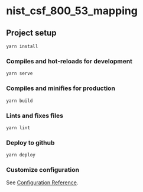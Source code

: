 # nist_csf_800_53_mapping

## Project setup
```
yarn install
```

### Compiles and hot-reloads for development
```
yarn serve
```

### Compiles and minifies for production
```
yarn build
```

### Lints and fixes files
```
yarn lint
```

### Deploy to github
```
yarn deploy
```



### Customize configuration
See [Configuration Reference](https://cli.vuejs.org/config/).
